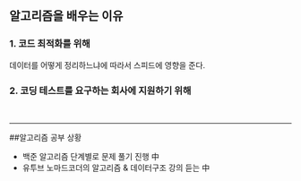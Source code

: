 ## 알고리즘을 배우는 이유
###  1. 코드 최적화를 위해
데이터를 어떻게 정리하느냐에 따라서 스피드에 영향을 준다.

###  2. 코딩 테스트를 요구하는 회사에 지원하기 위해

<br/>

---

##알고리즘 공부 상황
- 백준 알고리즘 단계별로 문제 풀기 진행 中
- 유투브 노마드코더의 알고리즘 & 데이터구조 강의 듣는 中
